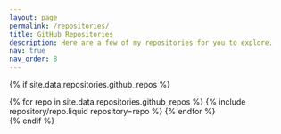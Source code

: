 ```yaml
---
layout: page
permalink: /repositories/
title: GitHub Repositories
description: Here are a few of my repositories for you to explore.
nav: true
nav_order: 8
---
```


{% if site.data.repositories.github_repos %}

<div class="repositories d-flex flex-wrap flex-md-row flex-column justify-content-between align-items-center">
  {% for repo in site.data.repositories.github_repos %}
    {% include repository/repo.liquid repository=repo %}
  {% endfor %}
</div>
{% endif %}
